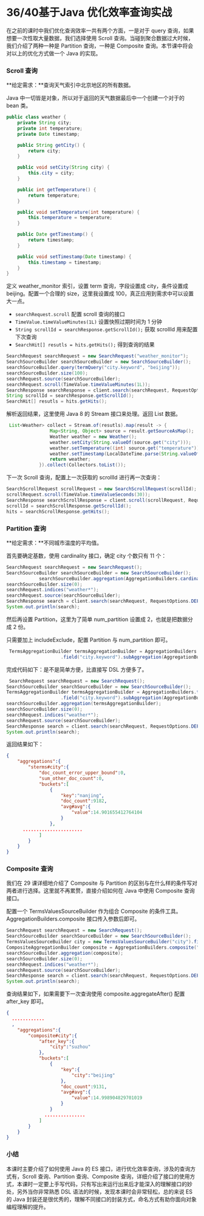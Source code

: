 # 36/40基于Java 优化效率查询实战

在之前的课时中我们优化查询效率一共有两个方面，一是对于 query 查询，如果想要一次性取大量数据，我们选择使用 Scroll 查询。当碰到聚合数据过大时候，我们介绍了两种一种是 Partition 查询，一种是 Composite 查询。本节课中将会对以上的优化方式做一个 Java 的实现。

### Scroll 查询

**给定需求：**查询天气索引中北京地区的所有数据。

Java 中一切皆是对象，所以对于返回的天气数据最后中一个创建一个对于的 bean 类。

```java
public class weather {
    private String city;
    private int temperature;
    private Date timestamp;

    public String getCity() {
        return city;
    }

    public void setCity(String city) {
        this.city = city;
    }

    public int getTemperature() {
        return temperature;
    }

    public void setTemperature(int temperature) {
        this.temperature = temperature;
    }

    public Date getTimestamp() {
        return timestamp;
    }

    public void setTimestamp(Date timestamp) {
        this.timestamp = timestamp;
    }
}
```

定义 weather_monitor 索引，设置 term 查询，字段设置成 city，条件设置成 beijing。配置一个合理的 size，这里我设置成 100，真正应用到需求中可以设置大一点。

- `searchRequest.scroll` 配置 scroll 查询的接口
- `TimeValue.timeValueMinutes(1L)` 设置快照过期时间为 1 分钟
- `String scrollId = searchResponse.getScrollId();` 获取 scrollId 用来配置下次查询
- `SearchHit[] resutls = hits.getHits();` 得到查询的结果

```java
SearchRequest searchRequest = new SearchRequest("weather_monitor");
SearchSourceBuilder searchSourceBuilder = new SearchSourceBuilder();
searchSourceBuilder.query(termQuery("city.keyword", "beijing"));
searchSourceBuilder.size(100);
searchRequest.source(searchSourceBuilder);
searchRequest.scroll(TimeValue.timeValueMinutes(1L));
SearchResponse searchResponse = client.search(searchRequest, RequestOptions.DEFAULT);
String scrollId = searchResponse.getScrollId();
SearchHit[] resutls = hits.getHits();
```

解析返回结果，这里使用 Java 8 的 Stream 接口来处理。返回 List 数据。

```java
 List<Weather> collect = Stream.of(resutls).map(result -> {
                Map<String, Object> source = result.getSourceAsMap();
                Weather weather = new Weather();
                weather.setCity(String.valueOf(source.get("city")));
                weather.setTemperature((int) source.get("temperature"));
                weather.setTimestamp(LocalDateTime.parse(String.valueOf(source.get("timestamp"))).toDate());
                return weather;
            }).collect(Collectors.toList());
```

下一次 Scroll 查询，配置上一次获取的 scrollId 进行再一次查询：

```java
SearchScrollRequest scrollRequest = new SearchScrollRequest(scrollId); 
scrollRequest.scroll(TimeValue.timeValueSeconds(30));
SearchResponse searchScrollResponse = client.scroll(scrollRequest, RequestOptions.DEFAULT);
scrollId = searchScrollResponse.getScrollId();  
hits = searchScrollResponse.getHits(); 
```

### Partition 查询

**给定需求：**不同城市温度的平均值。

首先要确定基数，使用 cardinality 接口，确定 city 个数只有 11 个：

```java
SearchRequest searchRequest = new SearchRequest();
SearchSourceBuilder searchSourceBuilder = new SearchSourceBuilder();
            searchSourceBuilder.aggregation(AggregationBuilders.cardinality("city_count").field("city.keyword"));
searchSourceBuilder.size(0);
searchRequest.indices("weather*");
searchRequest.source(searchSourceBuilder);
SearchResponse search = client.search(searchRequest, RequestOptions.DEFAULT);
System.out.println(search);
```

然后再设置 Partition，这里为了简单 num_partition 设置成 2，也就是把数据分成 2 份。

只需要加上 includeExclude，配置 Partition 与 num_partition 即可。

```java
 TermsAggregationBuilder termsAggregationBuilder = AggregationBuilders.terms("city").includeExclude(new IncludeExclude(0,2))
                    .field("city.keyword").subAggregation(AggregationBuilders.avg("avg").field("temperature"));
```

完成代码如下：是不是简单方便，比直接写 DSL 方便多了。

```java
 SearchRequest searchRequest = new SearchRequest();
SearchSourceBuilder searchSourceBuilder = new SearchSourceBuilder();
TermsAggregationBuilder termsAggregationBuilder = AggregationBuilders.terms("city").includeExclude(new IncludeExclude(0,2))
                    .field("city.keyword").subAggregation(AggregationBuilders.avg("avg").field("temperature"));
searchSourceBuilder.aggregation(termsAggregationBuilder);
searchSourceBuilder.size(0);
searchRequest.indices("weather*");
searchRequest.source(searchSourceBuilder);
SearchResponse search = client.search(searchRequest, RequestOptions.DEFAULT);
System.out.println(search);
```

返回结果如下：

```json
{
    "aggregations":{
        "sterms#city":{
            "doc_count_error_upper_bound":0,
            "sum_other_doc_count":0,
            "buckets":[
                {
                    "key":"nanjing",
                    "doc_count":9182,
                    "avg#avg":{
                        "value":14.901655412764104
                    }
                },
      ......................
            ]
        }
    }
}
```

### Composite 查询

我们在 29 课详细地介绍了 Composite 与 Partition 的区别与在什么样的条件写对两者进行选择。这里就不再累赘，直接介绍如何在 Java 中使用 Composite 查询接口。

配置一个 TermsValuesSourceBuilder 作为组合 Composite 的条件工具。AggregationBuilders.composite 接口传入参数后即可。

```java
SearchRequest searchRequest = new SearchRequest();
SearchSourceBuilder searchSourceBuilder = new SearchSourceBuilder();
TermsValuesSourceBuilder city = new TermsValuesSourceBuilder("city").field("city.keyword");
CompositeAggregationBuilder composite = AggregationBuilders.composite("city", Arrays.asList(city)).subAggregation(AggregationBuilders.avg("avg").field("temperature"));;
searchSourceBuilder.aggregation(composite);
searchSourceBuilder.size(0);
searchRequest.indices("weather*");
searchRequest.source(searchSourceBuilder);
SearchResponse search = client.search(searchRequest, RequestOptions.DEFAULT);
System.out.println(search);
```

查询结果如下，如果需要下一次查询使用 composite.aggregateAfter() 配置 after_key 即可。

```json
{
  ............
  ,
    "aggregations":{
        "composite#city":{
            "after_key":{
                "city":"suzhou"
            },
            "buckets":[
                {
                    "key":{
                        "city":"beijing"
                    },
                    "doc_count":9131,
                    "avg#avg":{
                        "value":14.998904829701019
                    }
                }
              ...............
            ]
        }
    }
}
```

### 小结

本课时主要介绍了如何使用 Java 的 ES 接口，进行优化效率查询，涉及的查询方式有，Scroll 查询、Partition 查询、Composite 查询，详细介绍了接口的使用方式，本课时一定要上手写代码，只有写出来运行出来后才能深入的理解接口的妙处，另外当你非常熟悉 DSL 语法的时候，发现本课时会非常轻松，总的来说 ES 的 Java 封装还是很优秀的，理解不同接口的封装方式，命名方式有助你面向对象编程理解的提升。